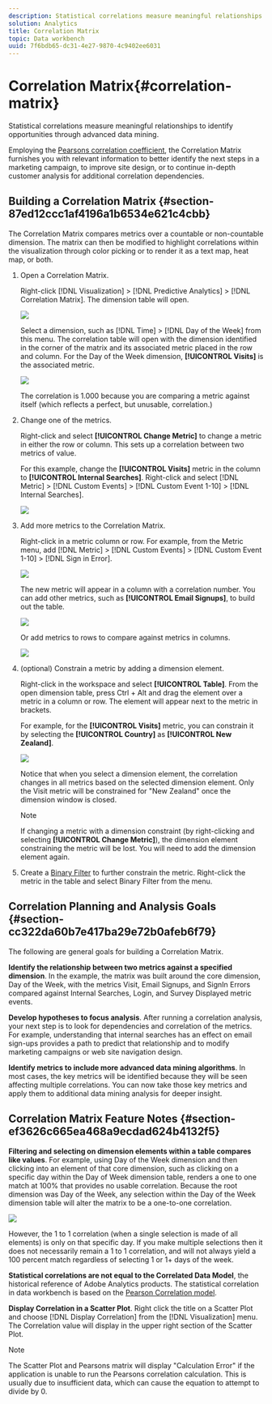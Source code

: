 ```yaml
---
description: Statistical correlations measure meaningful relationships to identify opportunities through advanced data mining.
solution: Analytics
title: Correlation Matrix
topic: Data workbench
uuid: 7f6bdb65-dc31-4e27-9870-4c9402ee6031
---
```


# Correlation Matrix{#correlation-matrix}

Statistical correlations measure meaningful relationships to identify opportunities through advanced data mining.

 Employing the [Pearsons correlation coefficient](../../../../home/c-get-started/c-analysis-vis/c-correlation-analysis/c-correlation-pearsons.md#concept-5996cb8c89fd4df5b47b7318e7a1d29c), the Correlation Matrix furnishes you with relevant information to better identify the next steps in a marketing campaign, to improve site design, or to continue in-depth customer analysis for additional correlation dependencies.

## Building a Correlation Matrix {#section-87ed12ccc1af4196a1b6534e621c4cbb}

The Correlation Matrix compares metrics over a countable or non-countable dimension. The matrix can then be modified to highlight correlations within the visualization through color picking or to render it as a text map, heat map, or both.

1. Open a Correlation Matrix.

   Right-click [!DNL Visualization] > [!DNL Predictive Analytics] > [!DNL Correlation Matrix]. The dimension table will open.

   ![](assets/correlation_matrix_2.png)

   Select a dimension, such as [!DNL Time] > [!DNL Day of the Week] from this menu. The correlation table will open with the dimension identified in the corner of the matrix and its associated metric placed in the row and column. For the Day of the Week dimension, **[!UICONTROL Visits]** is the associated metric.

   ![](assets/correlation_matrix_1.png)

   The correlation is 1.000 because you are comparing a metric against itself (which reflects a perfect, but unusable, correlation.) 

1. Change one of the metrics.

   Right-click and select **[!UICONTROL Change Metric]** to change a metric in either the row or column. This sets up a correlation between two metrics of value.

   For this example, change the **[!UICONTROL Visits]** metric in the column to **[!UICONTROL Internal Searches]**. Right-click and select [!DNL Metric] > [!DNL Custom Events] > [!DNL Custom Event 1-10] > [!DNL Internal Searches].

   ![](assets/correlation_matrix_change_metric.png)

1. Add more metrics to the Correlation Matrix.

   Right-click in a metric column or row. For example, from the Metric menu, add [!DNL Metric] > [!DNL Custom Events] > [!DNL Custom Event 1-10] > [!DNL Sign in Error].

   ![](assets/correlation_matrix_11.png)

   The new metric will appear in a column with a correlation number. You can add other metrics, such as **[!UICONTROL Email Signups]**, to build out the table.

   ![](assets/correlation_matrix_6.png)

   Or add metrics to rows to compare against metrics in columns.

   ![](assets/correlation_matrix_add_metric.png)

1. (optional) Constrain a metric by adding a dimension element.

   Right-click in the workspace and select **[!UICONTROL Table]**. From the open dimension table, press Ctrl + Alt and drag the element over a metric in a column or row. The element will appear next to the metric in brackets.

   For example, for the **[!UICONTROL Visits]** metric, you can constrain it by selecting the **[!UICONTROL Country]** as **[!UICONTROL New Zealand]**.

   ![](assets/correlation_matrix_dim_element.png)

   Notice that when you select a dimension element, the correlation changes in all metrics based on the selected dimension element. Only the Visit metric will be constrained for "New Zealand" once the dimension window is closed.

   >[!NOTE]
   >
   >If changing a metric with a dimension constraint (by right-clicking and selecting **[!UICONTROL Change Metric]**), the dimension element constraining the metric will be lost. You will need to add the dimension element again.

1. Create a [Binary Filter](../../../../home/c-get-started/c-analysis-vis/c-correlation-analysis/c-correlation-binary-filter.md#concept-24e1daff43c540f69019f236976da31c) to further constrain the metric. Right-click the metric in the table and select Binary Filter from the menu.

## Correlation Planning and Analysis Goals {#section-cc322da60b7e417ba29e72b0afeb6f79}

The following are general goals for building a Correlation Matrix.

**Identify the relationship between two metrics against a specified dimension**. In the example, the matrix was built around the core dimension, Day of the Week, with the metrics Visit, Email Signups, and SignIn Errors compared against Internal Searches, Login, and Survey Displayed metric events.

**Develop hypotheses to focus analysis**. After running a correlation analysis, your next step is to look for dependencies and correlation of the metrics. For example, understanding that internal searches has an effect on email sign-ups provides a path to predict that relationship and to modify marketing campaigns or web site navigation design.

**Identify metrics to include more advanced data mining algorithms**. In most cases, the key metrics will be identified because they will be seen affecting multiple correlations. You can now take those key metrics and apply them to additional data mining analysis for deeper insight.

## Correlation Matrix Feature Notes {#section-ef3626c665ea468a9ecdad624b4132f5}

**Filtering and selecting on dimension elements within a table compares like values**. For example, using Day of the Week dimension and then clicking into an element of that core dimension, such as clicking on a specific day within the Day of Week dimension table, renders a one to one match at 100% that provides no usable correlation. Because the root dimension was Day of the Week, any selection within the Day of the Week dimension table will alter the matrix to be a one-to-one correlation.

![](assets/correlation_matrix_10.png)

However, the 1 to 1 correlation (when a single selection is made of all elements) is only on that specific day. If you make multiple selections then it does not necessarily remain a 1 to 1 correlation, and will not always yield a 100 percent match regardless of selecting 1 or 1+ days of the week.

**Statistical correlations are not equal to the Correlated Data Model**, the historical reference of Adobe Analytics products. The statistical correlation in data workbench is based on the [Pearson Correlation model](../../../../home/c-get-started/c-analysis-vis/c-correlation-analysis/c-correlation-pearsons.md#concept-5996cb8c89fd4df5b47b7318e7a1d29c).

**Display Correlation in a Scatter Plot**. Right click the title on a Scatter Plot and choose [!DNL Display Correlation] from the [!DNL Visualization] menu. The Correlation value will display in the upper right section of the Scatter Plot.

>[!NOTE]
>
>The Scatter Plot and Pearsons matrix will display "Calculation Error" if the application is unable to run the Pearsons correlation calculation. This is usually due to insufficient data, which can cause the equation to attempt to divide by 0.
